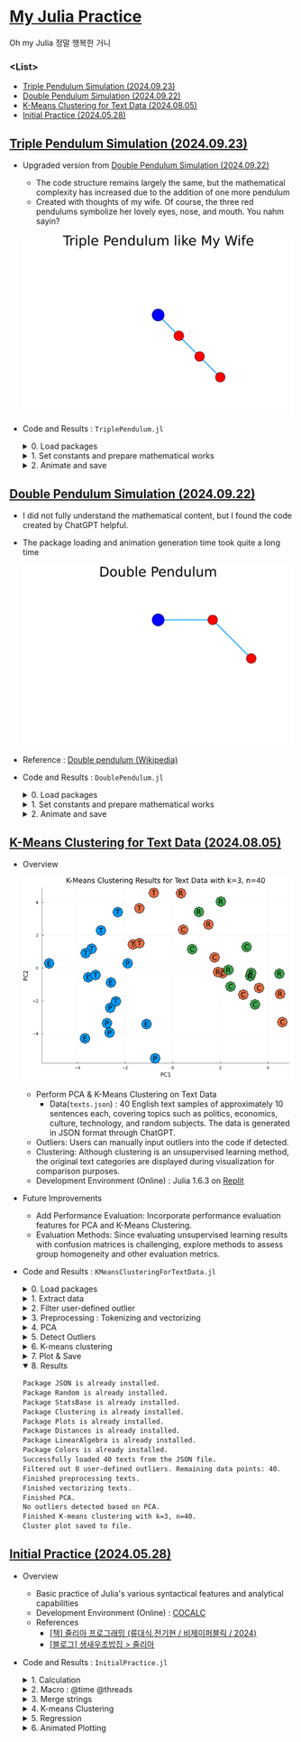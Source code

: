 # [My Julia Practice](/README.md#julia)

Oh my Julia 정말 행복한 거니


### \<List>

- [Triple Pendulum Simulation (2024.09.23)](#triple-pendulum-simulation-20240923)
- [Double Pendulum Simulation (2024.09.22)](#double-pendulum-simulation-20240922)
- [K-Means Clustering for Text Data (2024.08.05)](#k-means-clustering-for-text-data-20240805)
- [Initial Practice (2024.05.28)](#initial-practice-20240528)


## [Triple Pendulum Simulation (2024.09.23)](#list)

- Upgraded version from [Double Pendulum Simulation (2024.09.22)](#double-pendulum-simulation-20240922)
  - The code structure remains largely the same, but the mathematical complexity has increased due to the addition of one more pendulum
  - Created with thoughts of my wife. Of course, the three red pendulums symbolize her lovely eyes, nose, and mouth. You nahm sayin?

  ![Triple Pendulum Simulation](./Images/triple_pendulum.gif)

- Code and Results : `TriplePendulum.jl`
  <details>
    <summary>0. Load packages</summary>

  ```julia
  using Pkg

  # List of necessary packages
  packages = [
      "Plots",               # For plotting the pendulum and animation
      "DifferentialEquations",# To solve the differential equations of motion
      "StaticArrays"          # For efficient small array operations
  ]

  # Function to install a package if it's not already installed
  function install_if_needed(pkg::String)
      if !haskey(Pkg.project().dependencies, pkg)
          println("Installing package $pkg...")
          Pkg.add(pkg)
      end
  end

  # Install any missing packages from the list
  for pkg in packages
      install_if_needed(pkg)
  end

  @time using Plots, DifferentialEquations, StaticArrays
  println("Packages loaded successfully.")
  ```
  </details>
  <details>
    <summary>1. Set constants and prepare mathematical works</summary>

  ```julia
  # Physical constants for the triple pendulum system
  g = 9.81   # Gravitational acceleration (m/s^2)
  L1, L2, L3 = 1.0, 1.0, 1.0   # Lengths of the rods (meters)
  m1, m2, m3 = 0.8, 1.0, 1.2   # Masses of the bobs (kg)

  # Equations of motion for the triple pendulum system
  function triple_pendulum!(du, u, p, t)
      θ1, θ2, θ3, ω1, ω2, ω3 = u   # Unpack current state variables
      Δθ12 = θ2 - θ1               # Angle difference between pendulums 1 and 2
      Δθ23 = θ3 - θ2               # Angle difference between pendulums 2 and 3

      # Denominators in the equations of motion, ensuring no division by zero
      denominator1 = (m1 + m2 + m3) * L1 - m2 * L1 * cos(Δθ12)^2 - m3 * L1 * cos(Δθ12)^2
      denominator2 = (m2 + m3) * L2 - m3 * L2 * cos(Δθ23)^2
      denominator3 = m3 * L3

      # First three components: angular velocities
      du[1] = ω1
      du[2] = ω2
      du[3] = ω3

      # Next three components: angular accelerations based on the equations of motion
      du[4] = (-g * (m1 + m2 + m3) * sin(θ1) - m2 * L2 * ω2^2 * sin(Δθ12) - m3 * L2 * ω2^2 * sin(Δθ12)) / denominator1
      du[5] = (-g * (m2 + m3) * sin(θ2) - m3 * L3 * ω3^2 * sin(Δθ23)) / denominator2
      du[6] = (-g * m3 * sin(θ3)) / denominator3
  end

  # Initial conditions: [θ1, θ2, θ3, ω1, ω2, ω3]
  # Pendulum angles are π/4 radians, and angular velocities are 0.
  u0 = [π/4, π/4, π/4, 0.0, 0.0, 0.0]

  # Time span for the simulation (0 to 40 seconds)
  tspan = (0.0, 40.0)

  # Define the ODE problem using the triple_pendulum! function
  prob = ODEProblem(triple_pendulum!, u0, tspan)

  # Solve the ODE with time step control, adjusting for small errors
  sol = solve(prob, Tsit5(), reltol=1e-8, abstol=1e-8, saveat=0.05)

  # Lists to store the trajectory of the third pendulum bob
  x3_traj = []
  y3_traj = []
  ```
  </details>
  <details>
    <summary>2. Animate and save</summary>

  ```julia
  # Frame rate for the animation
  fps = 30  # frames per second
  # Determine how many solution steps to skip to achieve desired fps
  frame_skip = max(Int(floor(length(sol.t) / (fps * (tspan[2] - tspan[1])))), 1)

  println("Creating the animation...")

  # Measure the time taken to create the animation
  @time begin
      anim = @animate for i in 1:frame_skip:length(sol.t)
          # Unpack the angles at the i-th time step
          θ1 = sol[i][1]
          θ2 = sol[i][2]
          θ3 = sol[i][3]

          # Calculate the positions of the pendulum bobs
          x1 = L1 * sin(θ1)
          y1 = -L1 * cos(θ1)
          x2 = x1 + L2 * sin(θ2)
          y2 = y1 - L2 * cos(θ2)
          x3 = x2 + L3 * sin(θ3)
          y3 = y2 - L3 * cos(θ3)

          # Save the position of the third pendulum bob for plotting its trajectory
          push!(x3_traj, x3)
          push!(y3_traj, y3)

          # Plot the pendulum configuration
          plot(legend=false, aspect_ratio=:equal, xlims=(-3.2, 3.2), ylims=(-3.2, 2.2), grid=false, framestyle=:none)
          plot!([0, x1, x2, x3], [0, y1, y2, y3], linewidth=2, label="")
          scatter!([x1, x2, x3], [y1, y2, y3], markercolor=:red, markersize=12)
          scatter!([0], [0], markercolor=:blue, markersize=15)

          # Plot the trajectory of the third pendulum bob
          plot!(x3_traj, y3_traj, linewidth=1, color=:grey)

          # Add title and adjust font size
          title!("Triple Pendulum like My Wife")
          plot!(titlefont = font(20))

          # Hide axis labels but keep the axes visible
          plot!(xlabel="", ylabel="", xticks=:none, yticks=:none)
      end
  end

  # Save the animation as a gif file
  filename = "triple_pendulum.gif"
  gif(anim, filename, fps=fps)
  ```
  </details>


## [Double Pendulum Simulation (2024.09.22)](#list)

- I did not fully understand the mathematical content, but I found the code created by ChatGPT helpful.
- The package loading and animation generation time took quite a long time

  ![Double Pendulum Simulation](./Images/double_pendulum.gif)

- Reference : [Double pendulum (Wikipedia)](https://en.wikipedia.org/wiki/Double_pendulum)
- Code and Results : `DoublePendulum.jl`
  <details>
    <summary>0. Load packages</summary>

  ```julia
  using Pkg

  # List of packages to check and install
  packages = [
      "Plots",
      "DifferentialEquations",
      "StaticArrays"
  ]

  # Function to install packages if they are not already installed
  function install_if_needed(pkg::String)
      if !haskey(Pkg.project().dependencies, pkg)
          println("Installing package: $pkg...")
          Pkg.add(pkg)
      end
  end

  # Install missing packages
  for pkg in packages
      install_if_needed(pkg)
  end

  @time using Plots, DifferentialEquations, StaticArrays
  println("Packages loaded successfully.")
  ```
  </details>
  <details>
    <summary>1. Set constants and prepare mathematical works</summary>

  ```julia
  # Physical constants
  g = 9.81    # Acceleration due to gravity (m/s^2)
  L1 = 1.0    # Length of the first rod (m)
  L2 = 1.0    # Length of the second rod (m)
  m1 = 1.0    # Mass of the first pendulum bob (kg)
  m2 = 1.0    # Mass of the second pendulum bob (kg)

  # Equations of motion for the double pendulum
  function double_pendulum!(du, u, p, t)
      θ1, θ2, ω1, ω2 = u
      Δθ = θ2 - θ1
      denominator1 = (m1 + m2) * L1 - m2 * L1 * cos(Δθ)^2
      denominator2 = (L2 / L1) * denominator1

      du[1] = ω1
      du[2] = ω2
      du[3] = (m2 * L1 * ω1^2 * sin(Δθ) * cos(Δθ) + m2 * g * sin(θ2) * cos(Δθ) + 
                m2 * L2 * ω2^2 * sin(Δθ) - (m1 + m2) * g * sin(θ1)) / denominator1
      du[4] = (-m2 * L2 * ω2^2 * sin(Δθ) * cos(Δθ) + (m1 + m2) * (g * sin(θ1) * cos(Δθ) - 
                L1 * ω1^2 * sin(Δθ) - g * sin(θ2))) / denominator2
  end

  # Initial conditions: [θ1, θ2, ω1, ω2] (angles in radians, angular velocities)
  u0 = [π/2, π/4, 0.0, 0.0]

  # Time span for simulation (extended time)
  tspan = (0.0, 40.0)  # Increased duration

  # Define the problem
  prob = ODEProblem(double_pendulum!, u0, tspan)

  # Solve the problem with time step control
  sol = solve(prob, Tsit5(), reltol=1e-8, abstol=1e-8, saveat=0.05)

  # Store the trajectory of the second pendulum bob
  x2_traj = []
  y2_traj = []
  ```
  </details>
  <details>
    <summary>2. Animate and save</summary>

  ```julia
  # Create an animation
  fps = 30  # Frames per second
  frame_skip = max(Int(floor(length(sol.t) / (fps * (tspan[2] - tspan[1])))), 1)

  println("Creating animation...")

  # Measure the time taken to create the animation
  @time begin
      anim = @animate for i in 1:frame_skip:length(sol.t)
          θ1 = sol[i][1]
          θ2 = sol[i][2]

          # Coordinates of the pendulum bobs
          x1 = L1 * sin(θ1)
          y1 = -L1 * cos(θ1)
          x2 = x1 + L2 * sin(θ2)
          y2 = y1 - L2 * cos(θ2)

          # Save second pendulum's position
          push!(x2_traj, x2)
          push!(y2_traj, y2)

          # Plot the double pendulum with fixed range, no grid, and axis
          plot(legend=false, aspect_ratio=:equal, xlims=(-2.2, 2.2), ylims=(-2.2, 0.7), grid=false, framestyle=:none)
          plot!([0, x1, x2], [0, y1, y2], linewidth=2, label="")
          scatter!([x1, x2], [y1, y2], markercolor=:red, markersize=12)
          scatter!([0], [0], markercolor=:blue, markersize=15)

          # Plot the solid line trajectory of the second pendulum
          plot!(x2_traj, y2_traj, linewidth=1, color=:grey)

          # Title and axis customization
          title!("Double Pendulum")
          plot!(titlefont = font(20))  # Set title font size

          plot!(xlabel="", ylabel="", xticks=:none, yticks=:none)  # Hide axis labels but keep axes
      end
  end

  # Save the animation as a gif
  filename = "double_pendulum.gif"
  gif(anim, filename, fps=fps)
  ```
  </details>


## [K-Means Clustering for Text Data (2024.08.05)](#list)

- Overview

  ![K-Means Clustering For Text Data](./Images/text_kmeans.png)

  - Perform PCA & K-Means Clustering on Text Data
    - Data(`texts.json`) : 40 English text samples of approximately 10 sentences each, covering topics such as politics, economics, culture, technology, and random subjects. The data is generated in JSON format through ChatGPT.
  - Outliers: Users can manually input outliers into the code if detected.
  - Clustering: Although clustering is an unsupervised learning method, the original text categories are displayed during visualization for comparison purposes.
  - Development Environment (Online) : Julia 1.6.3 on [Replit](https://replit.com/)
- Future Improvements
  - Add Performance Evaluation: Incorporate performance evaluation features for PCA and K-Means Clustering.
  - Evaluation Methods: Since evaluating unsupervised learning results with confusion matrices is challenging, explore methods to assess group homogeneity and other evaluation metrics.
- Code and Results : `KMeansClusteringForTextData.jl`
  <details>
    <summary>0. Load packages</summary>

  ```julia
  using Pkg

  # Check and install required packages if not already installed
  function install_if_needed(pkg::String)
      """
      Checks if a package is installed. If not, installs it.
      
      # Arguments
      - `pkg::String`: The name of the package to check and install.
      """
      if !haskey(Pkg.project().dependencies, pkg)
          println("Installing package $pkg...")
          Pkg.add(pkg)
      else
          println("Package $pkg is already installed.")
      end
  end

  # List of packages to check and install
  packages = [
      "JSON",
      "Random",
      "StatsBase",
      "Clustering",
      "Plots",
      "Distances",
      "LinearAlgebra",
      "Colors"
  ]

  # Install missing packages
  for pkg in packages
      install_if_needed(pkg)
  end

  using JSON
  using Random
  using StatsBase
  using Clustering
  using Plots
  using Distances
  using LinearAlgebra
  using Colors
  ```
  </details>
  <details>
    <summary>1. Extract data</summary>

  ```julia
  # Load texts from a JSON file
  function load_texts_from_json(file_path::String)
      """
      Loads text data from a JSON file.
      
      # Arguments
      - `file_path::String`: The path to the JSON file.
      
      # Returns
      - A list of text data from the JSON file.
      """
      data = JSON.parsefile(file_path)
      return data["texts"]
  end

  texts_data = load_texts_from_json("texts.json")
  println("Successfully loaded $(length(texts_data)) texts from the JSON file.")

  # Extract contents and categories from the text data
  indices = [item["index"] for item in texts_data]
  contents = [item["content"] for item in texts_data]
  categories = [item["category"] for item in texts_data]
  ```
  </details>
  <details>
    <summary>2. Filter user-defined outlier</summary>

  ```julia
  # Function to filter outliers
  function filter_outliers(X, indices_to_exclude)
      """
      Filters out specified outlier indices from the dataset.

      # Arguments
      - `X::Matrix{Float64}`: The dataset matrix.
      - `indices_to_exclude::Vector{Int}`: Indices of outliers to exclude.

      # Returns
      - A matrix with outliers filtered out.
      """
      return hcat([X[:, i] for i in 1:size(X, 2) if i ∉ indices_to_exclude]...)
  end

  # User-defined outlier indices (for further adjustments)
  user_outlier_indices = []

  # Filter contents and categories based on filtered_indices
  filtered_indices = vec(filter_outliers(reshape(indices, 1, length(indices)), user_outlier_indices))
  filtered_contents = [contents[i] for i in filtered_indices]
  filtered_categories = [categories[i] for i in filtered_indices]
  println("Filtered out $(length(user_outlier_indices)) user-defined outliers. Remaining data points: $(length(filtered_indices)).")
  ```
  </details>
  <details>
    <summary>3. Preprocessing : Tokenizing and vectorizing</summary>

  ```julia
  # Preprocess text by tokenizing and lowercasing
  function preprocess(text)
      """
      Preprocesses text by splitting into words and converting to lowercase.
      
      # Arguments
      - `text::String`: The text to preprocess.
      
      # Returns
      - A list of words from the preprocessed text.
      """
      words = split(lowercase(text), r"[^\w]+")
      filter!(word -> word != "", words)
      return words
  end

  # Create a corpus from the contents
  corpus = [preprocess(text) for text in filtered_contents]
  vocab = unique(reduce(vcat, corpus))
  println("Finished preprocessing texts.")

  # Convert text to vectors based on vocabulary
  function vectorize(text, vocab)
      """
      Converts a list of words to a vector based on the given vocabulary.

      # Arguments
      - `text::Vector{String}`: The list of words to vectorize.
      - `vocab::Vector{String}`: The vocabulary to use for vectorization.

      # Returns
      - A vector representing the frequency of each word in the vocabulary.
      """
      counts = countmap(text)
      return [get(counts, word, 0) for word in vocab]
  end

  # Vectorize all texts
  vectors = [vectorize(text, vocab) for text in corpus]
  X = hcat(vectors...)
  println("Finished vectorizing texts.")
  ```
  </details>
  <details>
    <summary>4. PCA</summary>

  ```julia
  # Perform PCA for dimensionality reduction
  function pca(X; k=2)
      """
      Applies Principal Component Analysis (PCA) for dimensionality reduction.

      # Arguments
      - `X::Matrix{Float64}`: The data matrix to reduce.
      - `k::Int`: The number of principal components to keep (default is 2).

      # Returns
      - A matrix with reduced dimensions based on PCA.
      """
      X_centered = X .- mean(X, dims=2)
      cov_matrix = X_centered * X_centered' / (size(X, 2) - 1)
      eigenvalues, eigenvectors = eigen(cov_matrix)
      sorted_indices = sortperm(eigenvalues, rev=true)
      top_indices = sorted_indices[1:k]
      return eigenvectors[:, top_indices]' * X_centered
  end

  # Perform PCA
  X_reduced = pca(X; k=2)
  println("Finished PCA.")
  ```
  </details>
  <details>
    <summary>5. Detect Outliers</summary>

  ```julia
  # Detect outliers from PCA results
  function detect_outliers_pca(X_reduced; iqr_multiplier=1.5)
      """
      Detects outliers based on the PCA results using IQR.

      # Arguments
      - `X_reduced::Matrix{Float64}`: The PCA-reduced data matrix.
      - `iqr_multiplier::Float64`: The multiplier for IQR to determine outliers.

      # Returns
      - Indices of the detected outliers.
      """
      n = size(X_reduced, 2)
      outlier_indices = Int[]

      for j in 1:size(X_reduced, 1)
          pc_values = X_reduced[j, :]
          q1 = quantile(pc_values, 0.25)
          q3 = quantile(pc_values, 0.75)
          iqr = q3 - q1
          lower_bound = q1 - iqr_multiplier * iqr
          upper_bound = q3 + iqr_multiplier * iqr
          outlier_indices_for_pc = findall(x -> x < lower_bound || x > upper_bound, pc_values)
          append!(outlier_indices, outlier_indices_for_pc)
      end

      return unique(outlier_indices)
  end

  # Function to print outlier texts
  function print_outlier_texts(texts, indices)
      """
      Prints the indices and truncated contents of texts that are considered outliers.

      # Arguments
      - `texts::Vector{String}`: The list of text contents.
      - `indices::Vector{Int}`: Indices of texts that are considered outliers.
      """
      if length(indices) > 0
          println("Detected outliers based on PCA:")
          for index in indices
              text = texts[index]
              truncated_text = length(text) > 50 ? text[1:50] * " ……" : text
              println("  Index $(filtered_indices[index]): $truncated_text")
          end
      else
          println("No outliers detected based on PCA.")
      end
  end

  # Detect outliers from PCA results
  outlier_indices = detect_outliers_pca(X_reduced)

  # Print detected outliers
  print_outlier_texts(filtered_contents, outlier_indices)
  ```
  </details>
  <details>
    <summary>6. K-means clustering</summary>

  ```julia
  # Perform K-means clustering
  function perform_kmeans(X, k; distance=Euclidean())
      """
      Performs K-means clustering on the data matrix.

      # Arguments
      - `X::Matrix{Float64}`: The data matrix to cluster.
      - `k::Int`: The number of clusters.
      - `distance::Function`: The distance function to use (default is Euclidean).

      # Returns
      - A Clustering.KMeans result.
      """
      return kmeans(X, k; distance=distance)
  end

  k = 3  # Set the desired number of clusters
  result = perform_kmeans(X, k)
  labels = result.assignments
  println("Finished K-means clustering with k=$k, n=$(length(filtered_indices)).")
  ```
  </details>
  <details>
    <summary>7. Plot & Save</summary>

  ```julia
  # Map categories to marker initials
  category_to_initial = Dict(
      "politics" => "P",
      "economics" => "E",
      "culture" => "C",
      "technology" => "T",
      "random" => "R"
  )
  marker_initials = [category_to_initial[category] for category in filtered_categories]

  # Plot clusters with category initials
  function save_clusters_plot(X_reduced, labels, marker_initials, k, filename="text_kmeans.png")
      """
      Saves a scatter plot of clustered data with category initials.

      # Arguments
      - `X_reduced::Matrix{Float64}`: The data matrix with reduced dimensions.
      - `labels::Vector{Int}`: Cluster labels for each data point.
      - `marker_initials::Vector{String}`: Initials representing categories.
      - `k::Int`: The number of clusters.
      - `filename::String`: The file name to save the plot (default is "text_kmeans.png").
      """
      p = scatter(X_reduced[1, :], X_reduced[2, :], group=labels, color=labels, 
                  legend=false, marker=:o, markersize=10,  # Adjust marker size here
                  title="K-Means Clustering Results for Text Data with k=$k, n=$(length(filtered_indices))",
                  xlabel="PC1", ylabel="PC2", size=(800, 600))

      # Add text annotations for category initials
      scatter!(X_reduced[1, :], X_reduced[2, :], marker=:o, markersize=15, color=labels)
      for i in 1:size(X_reduced, 2)
          annotate!(
              X_reduced[1, i],
              X_reduced[2, i],
              text(marker_initials[i])
          )
      end

      savefig(filename)
  end

  # Plot clusters with category initials
  save_clusters_plot(X_reduced, labels, marker_initials, k)
  println("Cluster plot saved to file.")
  ```
  </details>
  <details open="">
    <summary>8. Results</summary>

  ```txt
  Package JSON is already installed.
  Package Random is already installed.
  Package StatsBase is already installed.
  Package Clustering is already installed.
  Package Plots is already installed.
  Package Distances is already installed.
  Package LinearAlgebra is already installed.
  Package Colors is already installed.
  Successfully loaded 40 texts from the JSON file.
  Filtered out 0 user-defined outliers. Remaining data points: 40.
  Finished preprocessing texts.
  Finished vectorizing texts.
  Finished PCA.
  No outliers detected based on PCA.
  Finished K-means clustering with k=3, n=40.
  Cluster plot saved to file.
  ```
  </details>


## [Initial Practice (2024.05.28)](#list)

- Overview
  - Basic practice of Julia's various syntactical features and analytical capabilities
  - Development Environment (Online) : [COCALC](https://cocalc.com/)
  - References
    - [[책] 줄리아 프로그래밍 (류대식,전기현 / 비제이퍼블릭 / 2024)](https://search.shopping.naver.com/book/catalog/47287220619)
    - [[블로그] 생새우초밥집 > 줄리아](https://freshrimpsushi.github.io/ko/categories/줄리아/)
- Code and Results : `InitialPractice.jl`
  <details>
    <summary>1. Calculation</summary>

  ```julia
  println(1 + 20 + 4)
  println(+(1, 20, 4))
  println()

  x = 2
  println(2x)
  println()

  for i ∈ 0:0.2:2
      println("sin^2($i π) + cos^2($i π) = ", sin(i * π)^2 + cos(i * π)^2)
  end
  # What is the difference between sin() and sin.()?
  ```
  ```txt
  25
  25

  4

  sin^2(0.0 π) + cos^2(0.0 π) = 1.0

  sin^2(0.2 π) + cos^2(0.2 π) = 1.0
  sin^2(0.4 π) + cos^2(0.4 π) = 0.9999999999999999
  sin^2(0.6 π) + cos^2(0.6 π) = 1.0
  sin^2(0.8 π) + cos^2(0.8 π) = 1.0
  sin^2(1.0 π) + cos^2(1.0 π) = 1.0
  sin^2(1.2 π) + cos^2(1.2 π) = 0.9999999999999999
  sin^2(1.4 π) + cos^2(1.4 π) = 1.0
  sin^2(1.6 π) + cos^2(1.6 π) = 1.0
  sin^2(1.8 π) + cos^2(1.8 π) = 1.0000000000000002
  sin^2(2.0 π) + cos^2(2.0 π) = 1.0
  ```
  </details>
  <details>
    <summary>2. Macro : @time @threads</summary>

  ```julia
  using Base.Threads


  # 2.1 @time

  x = zeros(3)

  @time for i ∈ 1:10_000
      x += rand(3)
  end
  println()


  # 2.2 @threads

  Threads.nthreads() = 16                    # no physical multi-core
  println(Threads.nthreads())
  println()

  @time for i ∈ 1:20
      print(i, " ")
  end
  println()

  @time @threads for i ∈ 1:20
      print(i, " ")
  end
  println()
  ```
  ```txt
    0.107893 seconds (148.09 k allocations: 10.412 MiB, 99.20% compilation time)

  16

  1 2 3 4 5 6 7 8 9 10 11 12 13 14 15 16 17 18 19 20 
    0.000255 seconds (462 allocations: 11.062 KiB)

  1 2 3 4 5 6 7 8 9 10 11 12 13 14 15 16 17 18 19 20 
    0.182614 seconds (39.54 k allocations: 2.568 MiB, 95.79% compilation time)
  ```
  </details>
  <details>
    <summary>3. Merge strings</summary>

  ```julia
  println(join(["Hello", "World"], ""))
  println("Hello" * "World")
  ```
  ```txt
  HelloWorld
  HelloWorld
  ```
  </details>
  <details>
    <summary>4. K-means Clustering</summary>

  ```julia
  # https://freshrimpsushi.github.io/ko/posts/3572/

  using RDatasets, Clustering, Plots

  # RDatasets.datasets()                                     # list datasets in RDatasets
  data = dataset("datasets", "iris")[:, 1:4]
  data = Array(data)'

  results = kmeans(data, 3, display=:iter)
  println()
  println(results.centers)
  println()
  println(results.counts)
  println()

  names = ["sepallength", "sepalwidth"]                      # hope to call them from the dataset but ……
  markers = [:circle, :utriangle, :xcross]

  p = plot(dpi = 300, legend = :none)
  for i in 1:3
      i_cluster = findall(x -> x == i, results.assignments)
      scatter!(
          p, data[1, i_cluster], data[2, i_cluster],
          marker = markers[i],
          ms = 6,
          xlabel = names[1],
          ylabel = names[2]
      )
  end
  display(p)

  png(p, "Images/iris_kmeans.png")
  ```
  ```txt
    Iters               objv        objv-change | affected 
  -------------------------------------------------------------
        0       1.577500e+02
        1       9.988221e+01      -5.786779e+01 |        2
        2       8.774180e+01      -1.214041e+01 |        2
        3       8.495218e+01      -2.789621e+00 |        2
        4       8.401278e+01      -9.394005e-01 |        2
        5       8.304698e+01      -9.657970e-01 |        2
        6       8.174960e+01      -1.297380e+00 |        2
        7       8.080638e+01      -9.432261e-01 |        2
        8       7.987358e+01      -9.327962e-01 |        2
        9       7.934436e+01      -5.292157e-01 |        2
       10       7.892131e+01      -4.230544e-01 |        2
       11       7.885567e+01      -6.564390e-02 |        0
       12       7.885567e+01       0.000000e+00 |        0
  K-means converged with 12 iterations (objv = 78.85566582597659)

  [6.853846153846153 5.005999999999999 5.88360655737705; 3.0769230769230766 3.428000000000001 2.740983606557377; 5.715384615384615 1.4620000000000002 4.388524590163935; 2.053846153846153 0.2459999999999999 1.4344262295081966]

  [39, 50, 61]
  ```
  ![K-means Clustering](./Images/iris_kmeans.png)
  </details>
  <details>
    <summary>5. Regression</summary>

  ```julia
  # https://freshrimpsushi.github.io/ko/posts/2493/#fn:1

  using GLM, RDatasets

  faithful = dataset("datasets", "faithful")

  out1 = lm(@formula(Waiting ~ Eruptions), faithful)
  ```
  ```txt
  StatsModels.TableRegressionModel{LinearModel{GLM.LmResp{Vector{Float64}}, GLM.DensePredChol{Float64, LinearAlgebra.CholeskyPivoted{Float64, Matrix{Float64}, Vector{Int64}}}}, Matrix{Float64}}

  Waiting ~ 1 + Eruptions

  Coefficients:
  ───────────────────────────────────────────────────────────────────────
                Coef.  Std. Error      t  Pr(>|t|)  Lower 95%  Upper 95%
  ───────────────────────────────────────────────────────────────────────
  (Intercept)  33.4744    1.15487   28.99    <1e-84    31.2007    35.7481
  Eruptions    10.7296    0.314753  34.09    <1e-99    10.11      11.3493
  ───────────────────────────────────────────────────────────────────────
  ```
  </details>
  <details>
    <summary>6. Animated Plotting</summary>

  ```julia
  # https://freshrimpsushi.github.io/ko/posts/3556/

  using Plots

  θ = range(0, 2π, length=100)
  x = sin.(2θ * 2)
  y = cos.(2θ * 2)
  z = θ

  anim = @animate for i ∈ 0:3:360
      plot(x, y, z, xlabel="x", ylabel="y", zlabel="z", camera=(i,30), title="azimuth = $i")
  end
  gif(anim, "Images/helix.gif", fps=50)
  ```
  ```txt
  [ Info: Saved animation to /home/user/helix.gif
  ```
  ![helix](./Images/helix.gif)
  </details>
